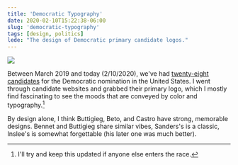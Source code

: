 ```yaml
---
title: 'Democratic Typography'
date: 2020-02-10T15:22:38-06:00
slug: 'democratic-typography'
tags: [design, politics]
lede: "The design of Democratic primary candidate logos."
---
```


<a data-fancybox="gallery" href="/assets/images/demlogos.png"><img src="/assets/images/demlogos.png"></a>

Between March 2019 and today (2/10/2020), we've had [twenty-eight candidates](https://www.nytimes.com/interactive/2019/us/politics/2020-presidential-candidates.html) for the Democratic nomination in the United States. I went through candidate websites and grabbed their primary logo, which I mostly find fascinating to see the moods that are conveyed by color and typography.[^1]

[^1]: I'll try and keep this updated if anyone else enters the race.

By design alone, I think Buttigieg, Beto, and Castro have strong, memorable designs. Bennet and Buttigieg share similar vibes, Sanders's is a classic, Inslee's is somewhat forgettable (his later one was much better). 
